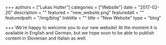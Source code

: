 +++
authors = ["Lukas Hutter"]
categories = ["Website"]
date = "2017-02-20"
description = ""
featured = "new_website.png"
featuredalt = ""
featuredpath = "/img/blog"
linktitle = ""
title = "New Website"
type = "blog"

+++
We're happy to welcome you to our new website! At the moment it is available in English and German, but we hope soon to be able to publish content in Slovenian and Italian as well.

